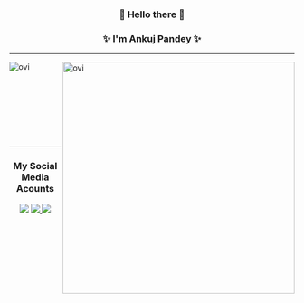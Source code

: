 <h3 align="center">👋 Hello there 👋</h3>

<h3 align="center">✨ I'm Ankuj Pandey ✨</h3>

<!--
**ankujpandey/ankujpandey** is a ✨ Ankuj ✨ repository because its `README.md` (this file) appears on your GitHub profile.

Here are some ideas to get you started:

    - 🔭 I’m currently working on ...        
- 🌱 I’m currently learning ...
- 👯 I’m looking to collaborate on ...
- 🤔 I’m looking for help with ...
- 💬 Ask me about ...
- 📫 How to reach me: ...
- 😄 Pronouns: ...
- ⚡ Fun fact: ...   -->


<p align="center">
  <hr>
    <img align="left" src="https://github-readme-stats.vercel.app/api/top-langs?username=ankujpandey&show_icons=true&locale=en&layout=compact" alt="ovi" />
    <img align="right" src="https://github-readme-stats.vercel.app/api?username=ankujpandey&show_icons=true&locale=en" alt="ovi" width="410" />
  <br>
  <br>
  <br>
  <br>
  <br>
  <br>
  <br>
  <br>
  <hr>
</p>

<h3 align="center">My Social Media Acounts</h3>
<p align="center">
    <a href=""><img src="https://user-images.githubusercontent.com/82190152/182242457-0f01e5fc-4b6e-46e1-8e0e-d60055c1b1a7.png" /></a>
    <a href="https://www.instagram.com/ankujpandey">
        <img src="https://user-images.githubusercontent.com/82190152/182242464-c884234d-527e-4360-b41a-caf92f7fdaa3.png" />
    </a>
    <a href="https://www.linkedin.com/in/ankuj-pandey">
        <img src="https://user-images.githubusercontent.com/82190152/182242476-b1bc5e07-25b7-4748-abf8-916cc38d7e79.png" />
    </a>
</p>


